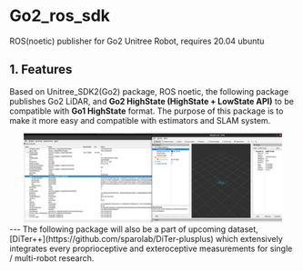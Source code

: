 # Go2_ros_sdk
ROS(noetic) publisher for Go2 Unitree Robot, requires 20.04 ubuntu


## 1. Features
Based on Unitree_SDK2(Go2) package, ROS noetic, the following package publishes Go2 LiDAR, and **Go2 HighState (HighState + LowState API)** to be compatible with **Go1 HighState** format.
The purpose of this package is to make it more easy and compatible with estimators and SLAM system.

<div align="center"><img src="figures/image.png" width=90% /></div>
---
The following package will also be a part of upcoming dataset, [DiTer++](https://github.com/sparolab/DiTer-plusplus) which extensively integrates every proprioceptive and exteroceptive measurements for single / multi-robot research.
